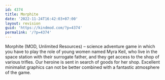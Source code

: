 ```yaml
---
id: 4374
title: Morphite
date: '2022-11-24T16:42:03+07:00'
layout: revision
guid: 'https://kindmod.com/?p=4374'
permalink: '/?p=4374'
---
```


Morphite (MOD, Unlimited Resources) – science adventure game in which you have to play the role of young women named Myra Keil, who live in the space station with their surrogate father, and they get access to the shop of various trifles. Our heroine is sent in search of goods for her shop. Excellent minimalist graphics can not be better combined with a fantastic atmosphere of the game.